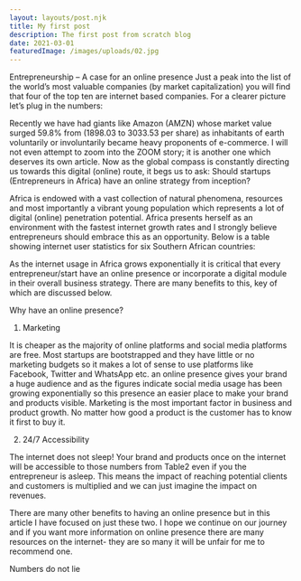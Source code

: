 ```yaml
---
layout: layouts/post.njk
title: My first post
description: The first post from scratch blog
date: 2021-03-01
featuredImage: /images/uploads/02.jpg
---
```

Entrepreneurship – A case for an online presence
Just a peak into the list of the world’s most valuable companies (by market capitalization) you will find that four of the top ten are internet based companies. For a clearer picture let’s plug in the numbers:


Recently we have had giants like Amazon (AMZN) whose market value surged 59.8% from (1898.03 to 3033.53 per share) as inhabitants of earth voluntarily or involuntarily became heavy proponents of e-commerce. I will not even attempt to zoom into the ZOOM story; it is another one which deserves its own article. Now as the global compass is constantly directing us towards this digital (online) route, it begs us to ask: Should startups (Entrepreneurs in Africa) have an online strategy from inception?

Africa is endowed with a vast collection of natural phenomena, resources and most importantly a vibrant young population which represents a lot of digital (online) penetration potential. Africa presents herself as an environment with the fastest internet growth rates and I strongly believe entrepreneurs should embrace this as an opportunity. Below is a table showing internet user statistics for six Southern African countries:

As the internet usage in Africa grows exponentially it is critical that every entrepreneur/start have an online presence or incorporate a digital module in their overall business strategy. There are many benefits to this, key of which are discussed below.

Why have an online presence?
1.	Marketing

It is cheaper as the majority of online platforms and social media platforms are free. Most startups are bootstrapped and they have little or no marketing budgets so it makes a lot of sense to use platforms like Facebook, Twitter and WhatsApp etc. an online presence gives your brand a huge audience and as the figures indicate social media usage has been growing exponentially so this presence an easier place to make your brand and products visible. Marketing is the most important factor in business and product growth. No matter how good a product is the customer has to know it first to buy it.

2.	24/7 Accessibility

The internet does not sleep! Your brand and products once on the internet will be accessible to those numbers from Table2 even if you the entrepreneur is asleep. This means the impact of reaching potential clients and customers is multiplied and we can just imagine the impact on revenues.


There are many other benefits to having an online presence but in this article I have focused on just these two. I hope we continue on our journey and if you want more information on online presence there are many resources on the internet- they are so many it will be unfair for me to recommend one.

Numbers do not lie 


 




